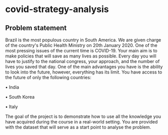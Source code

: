 # covid-strategy-analysis
## Problem statement
Brazil is the most populous country in South America. We are given charge of the country's Public Health Ministry on 20th January 2020. One of the most pressing issues of the current time is COVID-19. Your main aim is to make policies that will save as many lives as possible. Every day you will have to justify to the national congress, your approach, and the number of lives you saved that day. One of the main advantages you have is the ability to look into the future, however, everything has its limit. You have access to the future of only the following countries:

• India

• South Korea

• Italy

The goal of the project is to demonstrate how to use all the knowledge you have acquired during the course in a real-world setting. You are provided with the dataset that will serve as a start point to analyse the problem.
